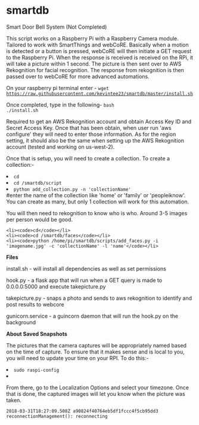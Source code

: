 # smartdb
Smart Door Bell System (Not Completed)

This script works on a Raspberry Pi with a Raspberry Camera module. Tailored to work with SmartThings and webCoRE. Basically when a motion is detected or a button is pressed, webCoRE will then initiate a GET request to the Raspberry Pi. When the response is received is received on the RPi, it will take a picture within 1 second. The picture is then sent over to AWS Rekognition for facial recognition. The response from rekognition is then passed over to webCoRE for more advanced automations.

On your raspberry pi terminal enter - <code>wget https://raw.githubusercontent.com/kevintee23/smartdb/master/install.sh</code>



Once completed, type in the following- <code>bash ./install.sh</code>





Required to get an AWS Rekognition account and obtain Access Key ID and Secret Access Key. Once that has been obtain, when user run 'aws configure' they will need to enter those information. As for the region setting, it should also be the same when setting up the AWS Rekognition account (tested and working on us-west-2).

Once that is setup, you will need to create a collection. To create a collection:-

<li><code>cd</code></li>
<li><code>cd /smartdb/script</code></li>
<li><code>python add_collection.py -n 'collectionName'</code></li>
#enter the name of the collection like 'home' or 'family' or 'peopleiknow'. You can create as many, but only 1 collection will work for this automation.

You will then need to rekognition to know who is who. Around 3-5 images per person would be good.
```
<li><code>cd</code></li>
<li><code>cd /smartdb/faces</code></li>
<li><code>python /home/pi/smartdb/scripts/add_faces.py -i 'imagename.jpg' -c 'collectionName' -l 'name'</code></li>
```

<b>Files</b>

install.sh - will install all dependencies as well as set permissions

hook.py - a flask app that will run when a GET query is made to 0.0.0.0:5000 and execute takepicture.py

takepicture.py - snaps a photo and sends to aws rekognition to identify and post results to webcore

gunicorn.service - a guincorn daemon that will run the hook.py on the background


<b>About Saved Snapshots</b>

The pictures that the camera captures will be appropriately named based on the time of capture. To ensure that it makes sense and is local to you, you will need to update your time on your RPI. To do this:-

<li><code>sudo raspi-config</code><li>
  
  From there, go to the Localization Options and select your timezone. Once that is done, the captured images will let you know when the picture was taken.

```
2018-03-31T18:27:09.508Z a90824f40764eb5df1fccc4f5cb95dd3 reconnectionManagement(): reconnecting
```
